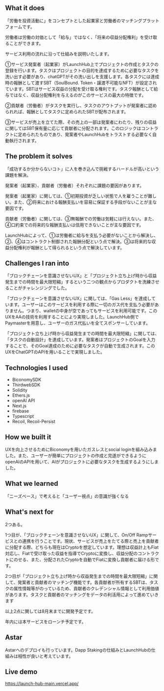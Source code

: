 ## What it does
「労働を投資活動に」をコンセプトとした起業家と労働者のマッチングプラットフォームです。

労働者は労働の対価として「給与」ではなく、「将来の収益分配権利」を受け取ることができます。



サービス利用の流れに沿って仕組みを説明いたします。

①サービス発案者（起業家）がLaunchHub上でプロジェクトの作成とタスクの登録を行います。タスクはプロジェクトの目的を達成するために必要なタスクを洗い出す必要があり、chatGPTがその洗い出しを支援します。各タスクには達成時の報酬として渡すSBT（SoulBound. Token・譲渡不可能なNFT）が設定されています。SBTはサービス収益の分配を受け取る権利です。タスク報酬として給与ではなく、収益分配権利を与えるのがこのサービスの最大の特徴です。

②貢献者（労働者）がタスクを実行し、タスクのアウトプットが発案者に認められれば、報酬としてタスクに定められたSBTが配布されます。

③サービスが売上を立てた際、その売上の一部は発案者にわたり、残りの収益に関してはSBT保有量に応じて貢献者に分配されます。このロジックはコントラクトに定められたものであり、発案者やLaunchHubをトラストする必要なく自動執行されます。



## The problem it solves
「成功するか分からないコト」に人を巻き込んで挑戦するハードルが高いという課題を解決。

発案者（起業家）、貢献者（労働者）それぞれに課題の要因があります。

発案者（起業家）に関しては、①初期投資が乏しい状態で人を雇うことが難しい。また、②将来における報酬支払いを容易に保証する手段がないことが主な要因です。

貢献者（労働者）に関しては、③無報酬での労働は気軽には行えない。また、④口約束での将来的な報酬支払いは信用できないことが主な要因です。

LaunchHubによって、①は労働者に給与を支払う必要がないことから解決し、②、④はコントラクト制御された報酬分配という点で解決。③は将来的な収益分配権利が報酬として得られるという点で解決しています。



## Challenges I ran into
「ブロックチェーンを意識させないUX」と「プロジェクト立ち上げ時から収益発生までの時間を最大限短縮」するという二つの観点からプロダクトを洗練させることがチャレンジングでした。

「ブロックチェーンを意識させないUX」に関しては、「Gas Less」を達成しています。ユーザーはこのサービスを利用する際に一切のガス代を支払う必要がありません。つまり、walletの中身が空であってもサービスを利用可能です。このUXをAAの技術を利用することにより実現しました。LaunchHub側でPaymasterを用意し、ユーザーのガス代払いを全てスポンサーしています。

「プロジェクト立ち上げ時から収益発生までの時間を最大限短縮」に関しては、「タスクの自動設計」を達成しています。発案者はプロジェクトのGoalを入力することで、そのGoal達成のために必要なタスクが自動で生成されます。このUXをChatGPTのAPIを用いることで実現しました。



## Technologies I used
- BiconomySDK
- ThirdwebSDK
- Solidity
- Ethers.js
- openAI API
- Next.js
- firebase
- Typescript
- Recoil, Recoil-Persist



## How we built it
UXを向上させるためにBiconomyを用いたガスレスとsocial loginを組み込みました。また、ユーザーが簡単にプロジェクトの作成と完遂ができるようにopenAIのAPIを用いて、AIがプロジェクトに必要なタスクを生成するようにしました。



## What we learned
「ニーズベース」で考えると「ユーザー視点」の意識が強くなる



## What's next for
2つある。

1つ目が、「ブロックチェーンを意識させないUX」に関して、On/Off Rampサービスとの連携を行うことです。現状、サービスが売上をたてる際と売上を貢献者に分配する際、どちらも現在はCryptoを想定しています。理想は収益計上もFiat対応し、Fiatで受け取った収益を指導でCryptoに変換し、収益分配のコントラクトにのせる、また、分配されたCryptoを自動でFiatに変換し貢献者に届ける形です。

2つ目が「プロジェクト立ち上げ時から収益発生までの時間を最大限短縮」に関して、発案者と貢献者のマッチング機能です。各貢献者が所有するSBTは、タスクの属性情報等がのっているため、貢献者のクレデンシャル情報として利用価値があります。タスクと貢献者のマッチングをデータの利活用によって進めていきます

以上2点に関しては8月末までに開発予定です。

年内には本サービスをローンチ予定です。



## Astar
Astarへのデプロイも行っています。Dapp Stakingの仕組みとLaunchHubの仕組みは相性が良いと考えています。

## Live demo
https://launch-hub-main.vercel.app/